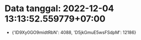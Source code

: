 # Data tanggal: 2022-12-04 13:13:52.559779+07:00

* {'lD9Xy0GO9midtRbN': 4088, 'D5jkGmuE5wsFSdpM': 12186}

